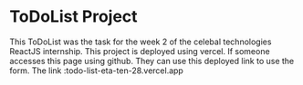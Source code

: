# ToDoList Project
This ToDoList was the task for the week 2 of the celebal technologies ReactJS internship. This project is deployed using vercel. If someone accesses this page using github. They can use this deployed link to use the form. The link :todo-list-eta-ten-28.vercel.app
